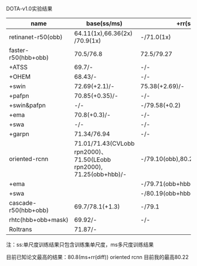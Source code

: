 DOTA-v1.0实验结果

| name                 | base(ss/ms)                                                  | +rr(ss/ms)                       | +hsv(ss/ms)   | +mixup(ss/ms) | +mosaic(ss/ms) | mos +mix    |
| -------------------- | ------------------------------------------------------------ | -------------------------------- | ------------- | ------------- | -------------- | ----------- |
| retinanet-r50(obb)   | 64.11(1x),66.36(2x) /70.9(1x)                                | -/71.0(1x)                       | -/-           | --/--         | -/-            |             |
| faster-r50(hbb+obb)  | 70.5/76.8                                                    | 72.5/79.27                       | 72.5(+0.03)/- | 73.10/-       | 73.18/-        | 74.21/79.01 |
| +ATSS                | 69.7/-                                                       | -/-                              | -/-           | -/-           | -/-            | -/-         |
| +OHEM                | 68.43/-                                                      | -/-                              | -/-           | -/-           | -/-            | -/-         |
| +swin                | 72.69(+2.1)/-                                                | 75.38(+2.69)/-                   | -/-           | -/-           | -/-            | -/-         |
| +pafpn               | 70.85(+0.35)/-                                               | -/-                              | -/-           | -/-           | -/-            | -/-         |
| +swin&pafpn          | -/-                                                          | -/79.58(+0.2)                    | -/-           | -/-           | -/-            | -/-         |
| +ema                 | 70.8(+0.3)/-                                                 | -/-                              | -/-           | -/-           | -/-            | -/-         |
| +swa                 | -/-                                                          | -/-                              | -/-           | -/-           | -/-            | 74.93/-     |
| +garpn               | 71.34/76.94                                                  | -/-                              | -/-           | -/-           | -/-            |             |
| oriented-rcnn        | 71.01/71.43(CVLobb rpn2000)、71.50(LEobb rpn2000), 71.25(obb+hbb)/- | -/79.10(obb),80.22(obb+hbb)80.39 |               | -/79.11(-)    |                | 73.81       |
| +ema                 |                                                              | -/79.71(obb+hbb)                 |               |               |                |             |
| +swa                 |                                                              | -/80.19(obb+hbb)                 |               |               |                |             |
| cascade-r50(hbb+obb) | 69.7/78.1(+1.3)                                              | -/79.1                           | -/-           | -/-           | -/-            |             |
| rhtc(hbb+obb+mask)   | 69.92/-                                                      | -/-                              | -/-           | -/-           | -/-            |             |
| RoItrans             | 71.87/-                                                      |                                  |               |               |                |             |

注：ss:单尺度训练结果只包含训练集单尺度，ms多尺度训练结果

目前已知论文最高的结果：80.8(ms+rr(diff)) oriented rcnn  目前我的最高80.22

